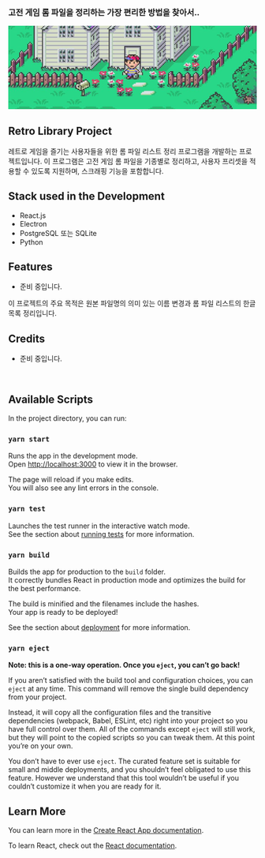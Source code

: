 ### 고전 게임 롬 파일을 정리하는 가장 편리한 방법을 찾아서..

<p align="center">
  <img src="https://raw.githubusercontent.com/jshsakura/retro-lib/master/screenshots/banner.png"></img>
</p>

## Retro Library Project

레트로 게임을 즐기는 사용자들을 위한 롬 파일 리스트 정리 프로그램을 개발하는 프로젝트입니다.
이 프로그램은 고전 게임 롬 파일을 기종별로 정리하고, 사용자 프리셋을 적용할 수 있도록 지원하며, 스크래핑 기능을 포함합니다.

## Stack used in the Development

- React.js
- Electron
- PostgreSQL 또는 SQLite
- Python

## Features

- 준비 중입니다.

이 프로젝트의 주요 목적은 원본 파일명의 의미 있는 이름 변경과 롬 파일 리스트의 한글 목록 정리입니다.

## Credits

- 준비 중입니다.

<br/>

## Available Scripts

In the project directory, you can run:

### `yarn start`

Runs the app in the development mode.\
Open [http://localhost:3000](http://localhost:3000) to view it in the browser.

The page will reload if you make edits.\
You will also see any lint errors in the console.

### `yarn test`

Launches the test runner in the interactive watch mode.\
See the section about [running tests](https://facebook.github.io/create-react-app/docs/running-tests) for more information.

### `yarn build`

Builds the app for production to the `build` folder.\
It correctly bundles React in production mode and optimizes the build for the best performance.

The build is minified and the filenames include the hashes.\
Your app is ready to be deployed!

See the section about [deployment](https://facebook.github.io/create-react-app/docs/deployment) for more information.

### `yarn eject`

**Note: this is a one-way operation. Once you `eject`, you can’t go back!**

If you aren’t satisfied with the build tool and configuration choices, you can `eject` at any time. This command will remove the single build dependency from your project.

Instead, it will copy all the configuration files and the transitive dependencies (webpack, Babel, ESLint, etc) right into your project so you have full control over them. All of the commands except `eject` will still work, but they will point to the copied scripts so you can tweak them. At this point you’re on your own.

You don’t have to ever use `eject`. The curated feature set is suitable for small and middle deployments, and you shouldn’t feel obligated to use this feature. However we understand that this tool wouldn’t be useful if you couldn’t customize it when you are ready for it.

## Learn More

You can learn more in the [Create React App documentation](https://facebook.github.io/create-react-app/docs/getting-started).

To learn React, check out the [React documentation](https://reactjs.org/).
